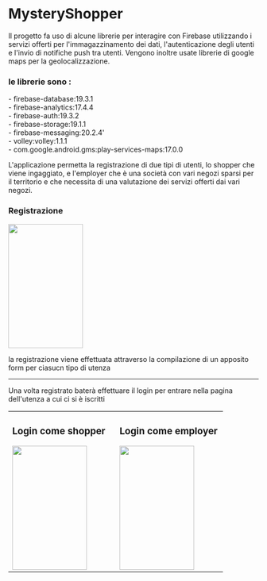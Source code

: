# MysteryShopper

<p>Il progetto fa uso di alcune librerie per interagire con Firebase utilizzando i servizi offerti per l'immagazzinamento dei dati, l'autenticazione degli utenti e l'invio di notifiche push tra utenti. Vengono inoltre usate librerie di google maps per la geolocalizzazione.</p>

<h3>le librerie sono :</h3>
<p>- firebase-database:19.3.1</br>
- firebase-analytics:17.4.4</br>
- firebase-auth:19.3.2</br>
- firebase-storage:19.1.1</br>
- firebase-messaging:20.2.4'</br>
- volley:volley:1.1.1</br>
- com.google.android.gms:play-services-maps:17.0.0
</p>

<p>L'applicazione permetta la registrazione di due tipi di utenti, lo shopper che viene ingaggiato, e l'employer che è una società con vari negozi sparsi per il territorio e che necessita di una valutazione dei servizi offerti dai vari negozi.</p>
<h3>Registrazione</h3>
<img src="https://github.com/Stef80/MysteryShopper/blob/master/20200827_175155%5B1%5D.gif" width=150 height=250>
 <p>la registrazione viene effettuata attraverso la compilazione di un apposito form per ciasucn tipo di utenza</p>
 </img>
 <hr>
 <p>Una volta registrato baterà effettuare il login per entrare nella pagina dell'utenza a cui ci si è iscritti</p>

<table cellspacing="2" cellpadding="2" width="400" border="0">
<tbody>
<tr>
<td valign="top" width="200">
 <div>
  <h3>Login come shopper</h3> 
  <img src="https://github.com/Stef80/MysteryShopper/blob/master/20200827_172731%5B1%5D.gif" width=150 height=250/>
 </div>
</td>
<td valign="top" width="200">
 <div>
  <h3>Login come employer</h3>
  <img src="https://github.com/Stef80/MysteryShopper/blob/master/login_employer%5B1%5D.gif" width=150 height=250/>
 </div>
 </td>
</tr>
</tbody>
</table>
